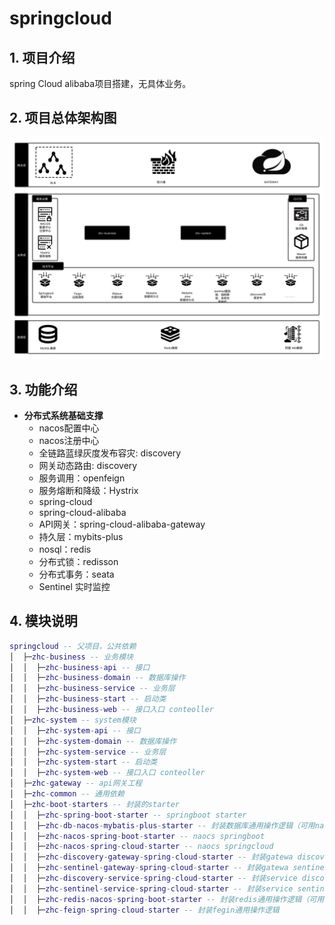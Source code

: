 # springcloud

## 1. 项目介绍
spring Cloud alibaba项目搭建，无具体业务。

## 2. 项目总体架构图
![](resources/Springcloud技术架构.png)

## 3. 功能介绍
* **分布式系统基础支撑**
    * nacos配置中心
    * nacos注册中心
    * 全链路蓝绿灰度发布容灾: discovery
    * 网关动态路由: discovery
    * 服务调用：openfeign
    * 服务熔断和降级：Hystrix
    * spring-cloud
    * spring-cloud-alibaba
    * API网关：spring-cloud-alibaba-gateway
    * 持久层：mybits-plus
    * nosql：redis
    * 分布式锁：redisson
    * 分布式事务：seata
    * Sentinel 实时监控

## 4. 模块说明
```lua
springcloud -- 父项目，公共依赖
│  ├─zhc-business -- 业务模块
│  │  ├─zhc-business-api -- 接口
│  │  ├─zhc-business-domain -- 数据库操作
│  │  ├─zhc-business-service -- 业务层
│  │  ├─zhc-business-start -- 启动类
│  │  ├─zhc-business-web -- 接口入口 conteoller
│  ├─zhc-system -- system模块
│  │  ├─zhc-system-api -- 接口
│  │  ├─zhc-system-domain -- 数据库操作
│  │  ├─zhc-system-service -- 业务层
│  │  ├─zhc-system-start -- 启动类
│  │  ├─zhc-system-web -- 接口入口 conteoller
│  ├─zhc-gateway -- api网关工程
│  ├─zhc-common -- 通用依赖
│  ├─zhc-boot-starters -- 封装的starter
│  │  ├─zhc-spring-boot-starter -- springboot starter
│  │  ├─zhc-db-nacos-mybatis-plus-starter -- 封装数据库通用操作逻辑（可用nacos动态修改数据库连接账号密码等）
│  │  ├─zhc-nacos-spring-boot-starter -- naocs springboot
│  │  ├─zhc-nacos-spring-cloud-starter -- naocs springcloud
│  │  ├─zhc-discovery-gateway-spring-cloud-starter -- 封装gatewa discovery （网关蓝绿灰度发布）
│  │  ├─zhc-sentinel-gateway-spring-cloud-starter -- 封装gatewa sentinel （网关流量控制、熔断降级）
│  │  ├─zhc-discovery-service-spring-cloud-starter -- 封装service discovery （服务蓝绿灰度发布）
│  │  ├─zhc-sentinel-service-spring-cloud-starter -- 封装service sentinel（服务流量控制、熔断降级）
│  │  ├─zhc-redis-nacos-spring-boot-starter -- 封装redis通用操作逻辑（可用nacos动态修改redis连接账号密码等）
│  │  ├─zhc-feign-spring-cloud-starter -- 封装fegin通用操作逻辑
```